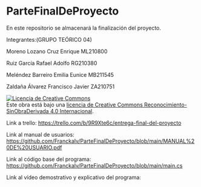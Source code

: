 # ParteFinalDeProyecto
En este repositorio se almacenará la finalización del proyecto.

Integrantes:(GRUPO TEÓRICO 04)

Moreno Lozano Cruz Enrique ML210800

Ruiz García Rafael Adolfo RG210380

Meléndez Barreiro Emilia Eunice MB211545

Zaldaña Álvarez Francisco Javier ZA210751

<a rel="license" href="http://creativecommons.org/licenses/by-nd/4.0/"><img alt="Licencia de Creative Commons" style="border-width:0" src="https://i.creativecommons.org/l/by-nd/4.0/88x31.png" /></a><br />Este obra está bajo una <a rel="license" href="http://creativecommons.org/licenses/by-nd/4.0/">licencia de Creative Commons Reconocimiento-SinObraDerivada 4.0 Internacional</a>.

Link a trello: 
https://trello.com/b/9R9Xte6c/entrega-final-del-proyecto

Link al manual de usuarios: 
https://github.com/Franckalv/ParteFinalDeProyecto/blob/main/MANUAL%20DE%20USUARIO.pdf

Link al código base del programa:
https://github.com/Franckalv/ParteFinalDeProyecto/blob/main/main.cs

Link al vídeo demostrativo y explicativo del programa:

